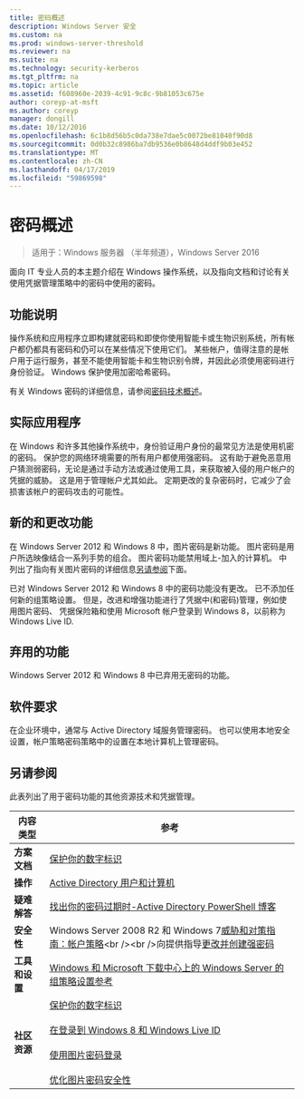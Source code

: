 ```yaml
---
title: 密码概述
description: Windows Server 安全
ms.custom: na
ms.prod: windows-server-threshold
ms.reviewer: na
ms.suite: na
ms.technology: security-kerberos
ms.tgt_pltfrm: na
ms.topic: article
ms.assetid: f608960e-2039-4c91-9c8c-9b81053c675e
author: coreyp-at-msft
ms.author: coreyp
manager: dongill
ms.date: 10/12/2016
ms.openlocfilehash: 6c1b8d56b5c0da738e7dae5c0072be81040f90d8
ms.sourcegitcommit: 0d0b32c8986ba7db9536e0b8648d4ddf9b03e452
ms.translationtype: MT
ms.contentlocale: zh-CN
ms.lasthandoff: 04/17/2019
ms.locfileid: "59869598"
---
```

# <a name="passwords-overview"></a>密码概述

>适用于：Windows 服务器 （半年频道），Windows Server 2016

面向 IT 专业人员的本主题介绍在 Windows 操作系统，以及指向文档和讨论有关使用凭据管理策略中的密码中使用的密码。

## <a name="BKMK_OVER"></a>功能说明
操作系统和应用程序立即构建就密码和即使你使用智能卡或生物识别系统，所有帐户都仍都具有密码和仍可以在某些情况下使用它们。 某些帐户，值得注意的是帐户用于运行服务，甚至不能使用智能卡和生物识别令牌，并因此必须使用密码进行身份验证。 Windows 保护使用加密哈希密码。

有关 Windows 密码的详细信息，请参阅[密码技术概述](https://technet.microsoft.com/library/hh994558(WS.10).aspx)。

## <a name="BKMK_APP"></a>实际应用程序
在 Windows 和许多其他操作系统中，身份验证用户身份的最常见方法是使用机密的密码。 保护您的网络环境需要的所有用户都使用强密码。 这有助于避免恶意用户猜测弱密码，无论是通过手动方法或通过使用工具，来获取被入侵的用户帐户的凭据的威胁。 这是用于管理帐户尤其如此。 定期更改的复杂密码时，它减少了会损害该帐户的密码攻击的可能性。

## <a name="BKMK_NEW"></a>新的和更改功能
在 Windows Server 2012 和 Windows 8 中，图片密码是新功能。 图片密码是用户所选映像结合一系列手势的组合。 图片密码功能禁用域上\-加入的计算机。 中列出了指向有关图片密码的详细信息[另请参阅](#BKMK_LINKS)下面。

已对 Windows Server 2012 和 Windows 8 中的密码功能没有更改。 已不添加任何新的组策略设置。 但是，改进和增强功能进行了凭据中\(和密码\)管理，例如使用图片密码、 凭据保险箱和使用 Microsoft 帐户登录到 Windows 8，以前称为 Windows Live ID.

## <a name="BKMK_DEP"></a>弃用的功能
Windows Server 2012 和 Windows 8 中已弃用无密码的功能。

## <a name="BKMK_SOFT"></a>软件要求
在企业环境中，通常与 Active Directory 域服务管理密码。 也可以使用本地安全设置，帐户策略密码策略中的设置在本地计算机上管理密码。

## <a name="BKMK_LINKS"></a>另请参阅
此表列出了用于密码功能的其他资源技术和凭据管理。

|内容类型|参考|
|--------|-------|
|**方案文档**|[保护你的数字标识](http://blogs.msdn.com/b/b8/archive/2011/12/14/protecting-your-digital-identity.aspx)|
|**操作**|[Active Directory 用户和计算机](https://technet.microsoft.com/library/cc754217.aspx)|
|**疑难解答**|[找出你的密码过期时\-Active Directory PowerShell 博客](http://blogs.msdn.com/b/adpowershell/archive/2010/08/09/9970198.aspx)|
|**安全性**| Windows Server 2008 R2 和 Windows 7[威胁和对策指南：帐户策略](https://technet.microsoft.com/library/hh125920(v=ws.10).aspx)<br /><br />向提供指导[更改并创建强密码](https://www.microsoft.com/security/online-privacy/passwords-create.aspx)|
|**工具和设置**|[Windows 和 Microsoft 下载中心上的 Windows Server 的组策略设置参考](https://www.microsoft.com/download/en/details.aspx?amp;displaylang=en&displaylang=en&id=25250)|
|**社区资源**|[保护你的数字标识](http://blogs.msdn.com/b/b8/archive/2011/12/14/protecting-your-digital-identity.aspx)<br /><br />[在登录到 Windows 8 和 Windows Live ID](http://blogs.msdn.com/b/b8/archive/2011/09/26/signing-in-to-windows-8-with-a-windows-live-id.aspx)<br /><br />[使用图片密码登录](http://blogs.msdn.com/b/b8/archive/2011/12/16/signing-in-with-a-picture-password.aspx)<br /><br />[优化图片密码安全性](http://blogs.msdn.com/b/b8/archive/2011/12/19/optimizing-picture-password-security.aspx)|


